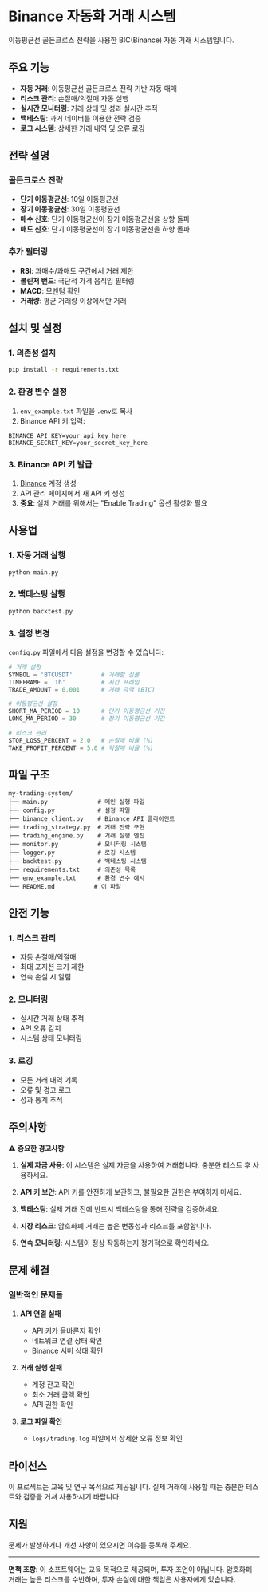 # Binance 자동화 거래 시스템

이동평균선 골든크로스 전략을 사용한 BIC(Binance) 자동 거래 시스템입니다.

## 주요 기능

- **자동 거래**: 이동평균선 골든크로스 전략 기반 자동 매매
- **리스크 관리**: 손절매/익절매 자동 실행
- **실시간 모니터링**: 거래 상태 및 성과 실시간 추적
- **백테스팅**: 과거 데이터를 이용한 전략 검증
- **로그 시스템**: 상세한 거래 내역 및 오류 로깅

## 전략 설명

### 골든크로스 전략
- **단기 이동평균선**: 10일 이동평균선
- **장기 이동평균선**: 30일 이동평균선
- **매수 신호**: 단기 이동평균선이 장기 이동평균선을 상향 돌파
- **매도 신호**: 단기 이동평균선이 장기 이동평균선을 하향 돌파

### 추가 필터링
- **RSI**: 과매수/과매도 구간에서 거래 제한
- **볼린저 밴드**: 극단적 가격 움직임 필터링
- **MACD**: 모멘텀 확인
- **거래량**: 평균 거래량 이상에서만 거래

## 설치 및 설정

### 1. 의존성 설치
```bash
pip install -r requirements.txt
```

### 2. 환경 변수 설정
1. `env_example.txt` 파일을 `.env`로 복사
2. Binance API 키 입력:
```
BINANCE_API_KEY=your_api_key_here
BINANCE_SECRET_KEY=your_secret_key_here
```

### 3. Binance API 키 발급
1. [Binance](https://www.binance.com) 계정 생성
2. API 관리 페이지에서 새 API 키 생성
3. **중요**: 실제 거래를 위해서는 "Enable Trading" 옵션 활성화 필요

## 사용법

### 1. 자동 거래 실행
```bash
python main.py
```

### 2. 백테스팅 실행
```bash
python backtest.py
```

### 3. 설정 변경
`config.py` 파일에서 다음 설정을 변경할 수 있습니다:

```python
# 거래 설정
SYMBOL = 'BTCUSDT'        # 거래할 심볼
TIMEFRAME = '1h'          # 시간 프레임
TRADE_AMOUNT = 0.001      # 거래 금액 (BTC)

# 이동평균선 설정
SHORT_MA_PERIOD = 10      # 단기 이동평균선 기간
LONG_MA_PERIOD = 30       # 장기 이동평균선 기간

# 리스크 관리
STOP_LOSS_PERCENT = 2.0   # 손절매 비율 (%)
TAKE_PROFIT_PERCENT = 5.0 # 익절매 비율 (%)
```

## 파일 구조

```
my-trading-system/
├── main.py              # 메인 실행 파일
├── config.py            # 설정 파일
├── binance_client.py    # Binance API 클라이언트
├── trading_strategy.py  # 거래 전략 구현
├── trading_engine.py    # 거래 실행 엔진
├── monitor.py           # 모니터링 시스템
├── logger.py            # 로깅 시스템
├── backtest.py          # 백테스팅 시스템
├── requirements.txt     # 의존성 목록
├── env_example.txt      # 환경 변수 예시
└── README.md           # 이 파일
```

## 안전 기능

### 1. 리스크 관리
- 자동 손절매/익절매
- 최대 포지션 크기 제한
- 연속 손실 시 알림

### 2. 모니터링
- 실시간 거래 상태 추적
- API 오류 감지
- 시스템 상태 모니터링

### 3. 로깅
- 모든 거래 내역 기록
- 오류 및 경고 로그
- 성과 통계 추적

## 주의사항

⚠️ **중요한 경고사항**

1. **실제 자금 사용**: 이 시스템은 실제 자금을 사용하여 거래합니다. 충분한 테스트 후 사용하세요.

2. **API 키 보안**: API 키를 안전하게 보관하고, 불필요한 권한은 부여하지 마세요.

3. **백테스팅**: 실제 거래 전에 반드시 백테스팅을 통해 전략을 검증하세요.

4. **시장 리스크**: 암호화폐 거래는 높은 변동성과 리스크를 포함합니다.

5. **연속 모니터링**: 시스템이 정상 작동하는지 정기적으로 확인하세요.

## 문제 해결

### 일반적인 문제들

1. **API 연결 실패**
   - API 키가 올바른지 확인
   - 네트워크 연결 상태 확인
   - Binance 서버 상태 확인

2. **거래 실행 실패**
   - 계정 잔고 확인
   - 최소 거래 금액 확인
   - API 권한 확인

3. **로그 파일 확인**
   - `logs/trading.log` 파일에서 상세한 오류 정보 확인

## 라이선스

이 프로젝트는 교육 및 연구 목적으로 제공됩니다. 실제 거래에 사용할 때는 충분한 테스트와 검증을 거쳐 사용하시기 바랍니다.

## 지원

문제가 발생하거나 개선 사항이 있으시면 이슈를 등록해 주세요.

---

**면책 조항**: 이 소프트웨어는 교육 목적으로 제공되며, 투자 조언이 아닙니다. 암호화폐 거래는 높은 리스크를 수반하며, 투자 손실에 대한 책임은 사용자에게 있습니다.
